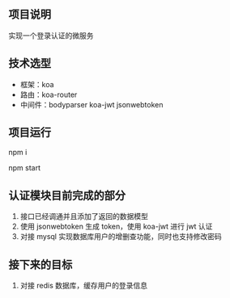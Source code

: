 ## 项目说明

实现一个登录认证的微服务

## 技术选型

- 框架：koa
- 路由：koa-router
- 中间件：bodyparser koa-jwt jsonwebtoken

## 项目运行

npm i

npm start

## 认证模块目前完成的部分

1. 接口已经调通并且添加了返回的数据模型
2. 使用 jsonwebtoken 生成 token，使用 koa-jwt 进行 jwt 认证
3. 对接 mysql 实现数据库用户的增删查功能，同时也支持修改密码

## 接下来的目标

1. 对接 redis 数据库，缓存用户的登录信息
